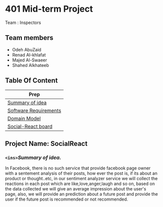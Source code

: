 # 401 Mid-term Project

Team :  Inspectors

## Team members

- Odeh AbuZaid
- Renad Al-khlafat
- Majed Al-Swaeer
- Shahed Alkhateeb

## Table Of Content

| Prep                                                                |
| ------------------------------------------------------------------- |
| [Summary of idea](README.md)                                           |
| [Software Requirements](requirements.md)                               |
| [Domain Model ](domain_model.md)                                       |
| [Social-React board](https://trello.com/b/XwstSHNE/social-react-board) |

## Project Name: __SocialReact__

### `<ins>`*Summary of idea.*

In Facebook, there is no such service that provide facebook page owner with a sentement analysis of their posts, how ever the post is, if its about an product or thought..etc, in our sentiment analyzer service we will collect the reactions in each post which are like,love,anger,laugh and so on, based on the data collected we will give an average impression about the user's page, also, we will provide an prediction about a future post and provide the user if the future post is recommended or not recommended.
 
